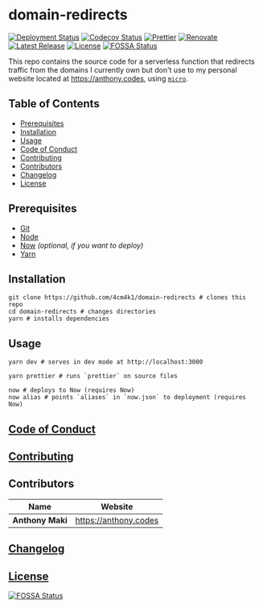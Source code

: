 # domain-redirects

[![Deployment Status](https://img.shields.io/website-up-down-green-red/https/www.anthony.codes.svg?label=status&style=flat-square)](https://www.anthony.codes) [![Codecov Status](https://img.shields.io/codecov/c/github/4cm4k1/domain-redirects.svg?logo=codecov&logoColor=white&style=flat-square&colorB=f01f7a)](https://codecov.io/gh/4cm4k1/domain-redirects) [![Prettier](https://img.shields.io/badge/code_style-prettier-ff69b4.svg?style=flat-square)](https://prettier.io/) [![Renovate](https://img.shields.io/badge/renovate-enabled-1f8ceb.svg?style=flat-square)](https://renovatebot.com/) [![Latest Release](https://img.shields.io/github/release/4cm4k1/domain-redirects/all.svg?style=flat-square)](https://github.com/4cm4k1/domain-redirects/releases) [![License](https://img.shields.io/github/license/4cm4k1/domain-redirects.svg?style=flat-square)](license) [![FOSSA Status](https://app.fossa.io/api/projects/git%2Bgithub.com%2F4cm4k1%2Fdomain-redirects.svg?type=small)](https://app.fossa.io/projects/git%2Bgithub.com%2F4cm4k1%2Fdomain-redirects?ref=badge_small)

This repo contains the source code for a serverless function that redirects traffic from the domains I currently own but don't use to my personal website located at <https://anthony.codes>, using [`micro`](https://github.com/zeit/micro).

## Table of Contents

- [Prerequisites](#prerequisites)
- [Installation](#installation)
- [Usage](#usage)
- [Code of Conduct](#code-of-conduct)
- [Contributing](#contributing)
- [Contributors](#contributors)
- [Changelog](#changelog)
- [License](#license)

## Prerequisites

- [Git](https://github.com/git/git)
- [Node](https://github.com/nodejs/node)
- [Now](https://github.com/zeit/now-cli) _(optional, if you want to deploy)_
- [Yarn](https://github.com/yarnpkg/yarn)

## Installation

```shell
git clone https://github.com/4cm4k1/domain-redirects # clones this repo
cd domain-redirects # changes directories
yarn # installs dependencies
```

## Usage

```shell
yarn dev # serves in dev mode at http://localhost:3000

yarn prettier # runs `prettier` on source files

now # deploys to Now (requires Now)
now alias # points `aliases` in `now.json` to deployment (requires Now)
```

## [Code of Conduct](.github/code_of_conduct.md)

## [Contributing](.github/contributing.md)

## Contributors

| Name             | Website                 |
| ---------------- | ----------------------- |
| **Anthony Maki** | <https://anthony.codes> |

## [Changelog](changelog.md)

## [License](license)

[![FOSSA Status](https://app.fossa.io/api/projects/git%2Bgithub.com%2F4cm4k1%2Fdomain-redirects.svg?type=large)](https://app.fossa.io/projects/git%2Bgithub.com%2F4cm4k1%2Fdomain-redirects?ref=badge_large)
